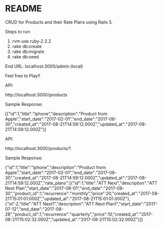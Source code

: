 # README

CRUD for Products and their Rate Plans using Rails 5.

Steps to run:

1. rvm use ruby-2.2.2
2. rake db:create
3. rake db:migrate
4. rake db:seed

End URL: localhost:3000/admin (local)

Feel free to Play!!

API:

http://localhost:3000/products

Sample Response:

[{"id":1,"title":"Iphone","description":"Product from Apple","start_date":"2017-02-01","end_date":"2017-08-30","created_at":"2017-08-21T14:59:12.000Z","updated_at":"2017-08-21T14:59:12.000Z"}]

API:

http://localhost:3000/products/1

Sample Response:

{"id":1,"title":"Iphone","description":"Product from Apple","start_date":"2017-02-01","end_date":"2017-08-30","created_at":"2017-08-21T14:59:12.000Z","updated_at":"2017-08-21T14:59:12.000Z","rate_plans":[{"id":1,"title":"ATT Next","description":"ATT Next Plan","start_date":"2017-08-01","end_date":"2017-08-30","product_id":1,"recurrence":"monthly","price":20,"created_at":"2017-08-21T15:01:01.000Z","updated_at":"2017-08-21T15:01:01.000Z"},{"id":2,"title":"ATT Next1","description":"ATT Next Plan1","start_date":"2017-07-12","end_date":"2017-08-28","product_id":1,"recurrence":"quarterly","price":10,"created_at":"2017-08-21T15:02:32.000Z","updated_at":"2017-08-21T15:02:32.000Z"}]}

